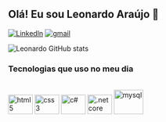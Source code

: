 ## Olá! Eu sou Leonardo Araújo 🚀

[![Linkedln](https://img.shields.io/badge/LinkedIn-0077B5?style=for-the-badge&logo=linkedin&logoColor=white)](www.linkedin.com/in/leonardo-araújo-b82a98266)
[![gmail](https://img.shields.io/badge/Gmail-D14836?style=for-the-badge&logo=gmail&logoColor=white)](leon75912@gmail.com)

![Leonardo GitHub stats](https://github-readme-stats.vercel.app/api?username=Leonardo-arau&show_icons=true&theme=tokyonight)

### Tecnologias que uso no meu dia

<div style="display: inline_block"><br/>
  <img aligm="center" alt="html5" height="40" width="50" src="https://cdn.jsdelivr.net/gh/devicons/devicon@latest/icons/html5/html5-original.svg" />
  <img aligm="center" alt="css3" height="40" width="50" src="https://cdn.jsdelivr.net/gh/devicons/devicon@latest/icons/css3/css3-original.svg" />
  <img aligm="center" alt="c#" height="40" width="50" src="https://cdn.jsdelivr.net/gh/devicons/devicon@latest/icons/csharp/csharp-original.svg" />
  <img aligm="center" alt=".net core" height="40" width="50" src="https://cdn.jsdelivr.net/gh/devicons/devicon@latest/icons/dotnetcore/dotnetcore-original.svg" />
  <img aligm="center" alt="mysql" height="50" width="60" src="https://cdn.jsdelivr.net/gh/devicons/devicon@latest/icons/mysql/mysql-original-wordmark.svg" 
</div>
